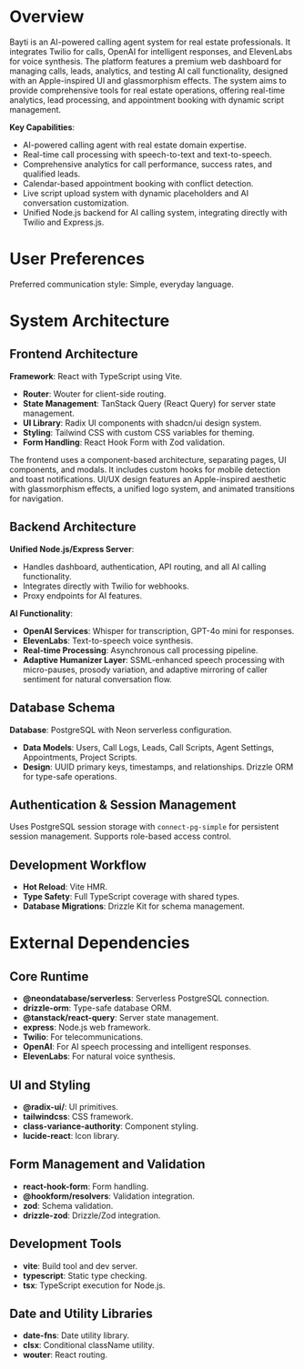 # Overview

Bayti is an AI-powered calling agent system for real estate professionals. It integrates Twilio for calls, OpenAI for intelligent responses, and ElevenLabs for voice synthesis. The platform features a premium web dashboard for managing calls, leads, analytics, and testing AI call functionality, designed with an Apple-inspired UI and glassmorphism effects. The system aims to provide comprehensive tools for real estate operations, offering real-time analytics, lead processing, and appointment booking with dynamic script management.

**Key Capabilities**:
- AI-powered calling agent with real estate domain expertise.
- Real-time call processing with speech-to-text and text-to-speech.
- Comprehensive analytics for call performance, success rates, and qualified leads.
- Calendar-based appointment booking with conflict detection.
- Live script upload system with dynamic placeholders and AI conversation customization.
- Unified Node.js backend for AI calling system, integrating directly with Twilio and Express.js.

# User Preferences

Preferred communication style: Simple, everyday language.

# System Architecture

## Frontend Architecture

**Framework**: React with TypeScript using Vite.
- **Router**: Wouter for client-side routing.
- **State Management**: TanStack Query (React Query) for server state management.
- **UI Library**: Radix UI components with shadcn/ui design system.
- **Styling**: Tailwind CSS with custom CSS variables for theming.
- **Form Handling**: React Hook Form with Zod validation.

The frontend uses a component-based architecture, separating pages, UI components, and modals. It includes custom hooks for mobile detection and toast notifications. UI/UX design features an Apple-inspired aesthetic with glassmorphism effects, a unified logo system, and animated transitions for navigation.

## Backend Architecture

**Unified Node.js/Express Server**:
- Handles dashboard, authentication, API routing, and all AI calling functionality.
- Integrates directly with Twilio for webhooks.
- Proxy endpoints for AI features.

**AI Functionality**:
- **OpenAI Services**: Whisper for transcription, GPT-4o mini for responses.
- **ElevenLabs**: Text-to-speech voice synthesis.
- **Real-time Processing**: Asynchronous call processing pipeline.
- **Adaptive Humanizer Layer**: SSML-enhanced speech processing with micro-pauses, prosody variation, and adaptive mirroring of caller sentiment for natural conversation flow.

## Database Schema

**Database**: PostgreSQL with Neon serverless configuration.
- **Data Models**: Users, Call Logs, Leads, Call Scripts, Agent Settings, Appointments, Project Scripts.
- **Design**: UUID primary keys, timestamps, and relationships. Drizzle ORM for type-safe operations.

## Authentication & Session Management

Uses PostgreSQL session storage with `connect-pg-simple` for persistent session management. Supports role-based access control.

## Development Workflow

- **Hot Reload**: Vite HMR.
- **Type Safety**: Full TypeScript coverage with shared types.
- **Database Migrations**: Drizzle Kit for schema management.

# External Dependencies

## Core Runtime
- **@neondatabase/serverless**: Serverless PostgreSQL connection.
- **drizzle-orm**: Type-safe database ORM.
- **@tanstack/react-query**: Server state management.
- **express**: Node.js web framework.
- **Twilio**: For telecommunications.
- **OpenAI**: For AI speech processing and intelligent responses.
- **ElevenLabs**: For natural voice synthesis.

## UI and Styling
- **@radix-ui/**: UI primitives.
- **tailwindcss**: CSS framework.
- **class-variance-authority**: Component styling.
- **lucide-react**: Icon library.

## Form Management and Validation
- **react-hook-form**: Form handling.
- **@hookform/resolvers**: Validation integration.
- **zod**: Schema validation.
- **drizzle-zod**: Drizzle/Zod integration.

## Development Tools
- **vite**: Build tool and dev server.
- **typescript**: Static type checking.
- **tsx**: TypeScript execution for Node.js.

## Date and Utility Libraries
- **date-fns**: Date utility library.
- **clsx**: Conditional className utility.
- **wouter**: React routing.